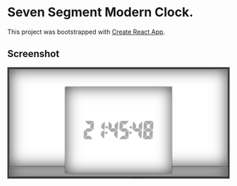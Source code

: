 # Seven Segment Modern Clock.

This project was bootstrapped with [Create React App](https://github.com/facebook/create-react-app).

## Screenshot

![alt text](./public/screenshot.png?raw=true)
